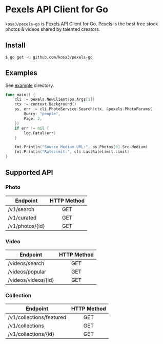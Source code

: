 # Pexels API Client for Go

`kosa3/pexels-go` is [Pexels API](https://www.pexels.com/api/documentation/) Client for Go.
[Pexels](https://www.pexels.com/) is the best free stock photos & videos shared by talented creators.


## Install

```
$ go get -u github.com/kosa3/pexels-go
```

## Examples

See [example](_example) directory.

```go
func main() {
	cli := pexels.NewClient(os.Args[1])
	ctx := context.Background()
	ps, err := cli.PhotoService.Search(ctx, &pexels.PhotoParams{
		Query: "people",
		Page: 2,
	})
	if err != nil {
		log.Fatal(err)
	}

	fmt.Println("Source Medium URL:", ps.Photos[0].Src.Medium)
	fmt.Println("RateLimit:", cli.LastRateLimit.Limit)
}
```

## Supported API

### Photo

|                 Endpoint                | HTTP Method |
|-----------------------------------------|:-----------:|
|/v1/search                              | GET         |
|/v1/curated                             | GET         |
|/v1/photos/{id}                         | GET         |



### Video

|                 Endpoint                | HTTP Method |
|-----------------------------------------|:-----------:|
|/videos/search                              | GET         |
|/videos/popular                             | GET         |
|/videos/videos/{id}                         | GET         |

### Collection

|                 Endpoint                | HTTP Method |
|-----------------------------------------|:-----------:|
|/v1/collections/featured                  | GET         |
|/v1/collections                           | GET         |
|/v1/collections/{id}                      | GET         |